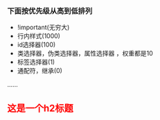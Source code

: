 ### 下面按优先级从高到低排列
- !important(无穷大)
- 行内样式(1000)
- id选择器(100)
- 类选择器，伪类选择器，属性选择器 ，权重都是10
- 标签选择器(1)
- 通配符，继承(0)

<style type="text/css">
    #content div.main_content h2{
        color:red;    
    }
    #content .main_content h2{
        color:blue;
    }
</style>
......
<div id="content">
    <div class="main_content">
        <h2>这是一个h2标题</h2>
    </div>
</div>
<!-- 
第一条样式的权重计算： 100+1+10+1，结果为112；
第二条样式的权重计算： 100+10+1，结果为111；
h2标题的最终颜色为red
-->
